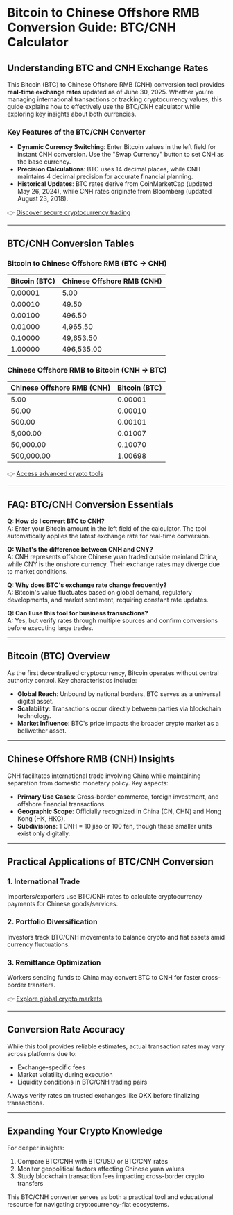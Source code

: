 # Bitcoin to Chinese Offshore RMB Conversion Guide: BTC/CNH Calculator  

## Understanding BTC and CNH Exchange Rates  

This Bitcoin (BTC) to Chinese Offshore RMB (CNH) conversion tool provides **real-time exchange rates** updated as of June 30, 2025. Whether you're managing international transactions or tracking cryptocurrency values, this guide explains how to effectively use the BTC/CNH calculator while exploring key insights about both currencies.  

### Key Features of the BTC/CNH Converter  
- **Dynamic Currency Switching**: Enter Bitcoin values in the left field for instant CNH conversion. Use the "Swap Currency" button to set CNH as the base currency.  
- **Precision Calculations**: BTC uses 14 decimal places, while CNH maintains 4 decimal precision for accurate financial planning.  
- **Historical Updates**: BTC rates derive from CoinMarketCap (updated May 26, 2024), while CNH rates originate from Bloomberg (updated August 23, 2018).  

👉 [Discover secure cryptocurrency trading](https://bit.ly/okx-bonus)  

---

## BTC/CNH Conversion Tables  

### Bitcoin to Chinese Offshore RMB (BTC → CNH)  
| Bitcoin (BTC) | Chinese Offshore RMB (CNH) |  
|---------------|----------------------------|  
| 0.00001       | 5.00                       |  
| 0.00010       | 49.50                      |  
| 0.00100       | 496.50                     |  
| 0.01000       | 4,965.50                   |  
| 0.10000       | 49,653.50                  |  
| 1.00000       | 496,535.00                 |  

### Chinese Offshore RMB to Bitcoin (CNH → BTC)  
| Chinese Offshore RMB (CNH) | Bitcoin (BTC) |  
|----------------------------|---------------|  
| 5.00                       | 0.00001       |  
| 50.00                      | 0.00010       |  
| 500.00                     | 0.00101       |  
| 5,000.00                   | 0.01007       |  
| 50,000.00                  | 0.10070       |  
| 500,000.00                 | 1.00698       |  

👉 [Access advanced crypto tools](https://bit.ly/okx-bonus)  

---

## FAQ: BTC/CNH Conversion Essentials  

**Q: How do I convert BTC to CNH?**  
A: Enter your Bitcoin amount in the left field of the calculator. The tool automatically applies the latest exchange rate for real-time conversion.  

**Q: What's the difference between CNH and CNY?**  
A: CNH represents offshore Chinese yuan traded outside mainland China, while CNY is the onshore currency. Their exchange rates may diverge due to market conditions.  

**Q: Why does BTC's exchange rate change frequently?**  
A: Bitcoin's value fluctuates based on global demand, regulatory developments, and market sentiment, requiring constant rate updates.  

**Q: Can I use this tool for business transactions?**  
A: Yes, but verify rates through multiple sources and confirm conversions before executing large trades.  

---

## Bitcoin (BTC) Overview  

As the first decentralized cryptocurrency, Bitcoin operates without central authority control. Key characteristics include:  
- **Global Reach**: Unbound by national borders, BTC serves as a universal digital asset.  
- **Scalability**: Transactions occur directly between parties via blockchain technology.  
- **Market Influence**: BTC's price impacts the broader crypto market as a bellwether asset.  

---

## Chinese Offshore RMB (CNH) Insights  

CNH facilitates international trade involving China while maintaining separation from domestic monetary policy. Key aspects:  
- **Primary Use Cases**: Cross-border commerce, foreign investment, and offshore financial transactions.  
- **Geographic Scope**: Officially recognized in China (CN, CHN) and Hong Kong (HK, HKG).  
- **Subdivisions**: 1 CNH = 10 jiao or 100 fen, though these smaller units exist only digitally.  

---

## Practical Applications of BTC/CNH Conversion  

### 1. International Trade  
Importers/exporters use BTC/CNH rates to calculate cryptocurrency payments for Chinese goods/services.  

### 2. Portfolio Diversification  
Investors track BTC/CNH movements to balance crypto and fiat assets amid currency fluctuations.  

### 3. Remittance Optimization  
Workers sending funds to China may convert BTC to CNH for faster cross-border transfers.  

👉 [Explore global crypto markets](https://bit.ly/okx-bonus)  

---

## Conversion Rate Accuracy  

While this tool provides reliable estimates, actual transaction rates may vary across platforms due to:  
- Exchange-specific fees  
- Market volatility during execution  
- Liquidity conditions in BTC/CNH trading pairs  

Always verify rates on trusted exchanges like OKX before finalizing transactions.  

---

## Expanding Your Crypto Knowledge  

For deeper insights:  
1. Compare BTC/CNH with BTC/USD or BTC/CNY rates  
2. Monitor geopolitical factors affecting Chinese yuan values  
3. Study blockchain transaction fees impacting cross-border crypto transfers  

This BTC/CNH converter serves as both a practical tool and educational resource for navigating cryptocurrency-fiat ecosystems.